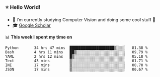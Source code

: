### ⭐️ Hello World!

<!--
**hologerry/hologerry** is a ✨ _special_ ✨ repository because its `README.md` (this file) appears on your GitHub profile.

Here are some ideas to get you started:

- 🔭 I’m currently working and studying on Computer Vision
- 🌱 I’m currently learning at Peking University
- 💬 Ask me about 
- 📫 How to reach me: E-mail
- 😄 Pronouns: he/his
- ⚡ Fun fact: Music is the Power
-->


- 🔭 I’m currently studying Computer Vision and doing some cool stuff 🤖
- 🎓 [Google Scholar](https://scholar.google.com/citations?user=3ykqW9wAAAAJ&hl=en)


📊 **This week I spent my time on**

<!--START_SECTION:waka-->

```text
Python       34 hrs 47 mins  ████████████████████▒░░░░   81.38 %
Bash         4 hrs 11 mins   ██▒░░░░░░░░░░░░░░░░░░░░░░   09.79 %
YAML         2 hrs 12 mins   █▒░░░░░░░░░░░░░░░░░░░░░░░   05.18 %
Text         43 mins         ▒░░░░░░░░░░░░░░░░░░░░░░░░   01.71 %
INI          17 mins         ▒░░░░░░░░░░░░░░░░░░░░░░░░   00.70 %
JSON         17 mins         ▒░░░░░░░░░░░░░░░░░░░░░░░░   00.67 %
```

<!--END_SECTION:waka-->
